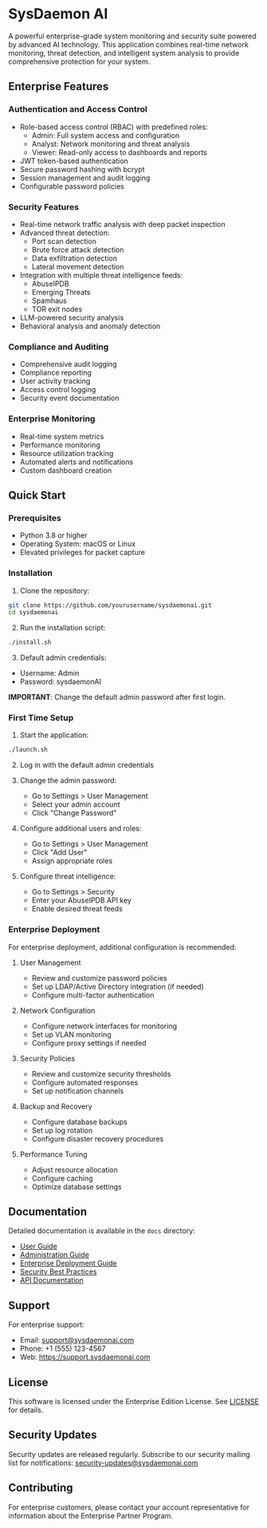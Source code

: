 # SysDaemon AI

A powerful enterprise-grade system monitoring and security suite powered by advanced AI technology. This application combines real-time network monitoring, threat detection, and intelligent system analysis to provide comprehensive protection for your system.

## Enterprise Features

### Authentication and Access Control
- Role-based access control (RBAC) with predefined roles:
  - Admin: Full system access and configuration
  - Analyst: Network monitoring and threat analysis
  - Viewer: Read-only access to dashboards and reports
- JWT token-based authentication
- Secure password hashing with bcrypt
- Session management and audit logging
- Configurable password policies

### Security Features
- Real-time network traffic analysis with deep packet inspection
- Advanced threat detection:
  - Port scan detection
  - Brute force attack detection
  - Data exfiltration detection
  - Lateral movement detection
- Integration with multiple threat intelligence feeds:
  - AbuseIPDB
  - Emerging Threats
  - Spamhaus
  - TOR exit nodes
- LLM-powered security analysis
- Behavioral analysis and anomaly detection

### Compliance and Auditing
- Comprehensive audit logging
- Compliance reporting
- User activity tracking
- Access control logging
- Security event documentation

### Enterprise Monitoring
- Real-time system metrics
- Performance monitoring
- Resource utilization tracking
- Automated alerts and notifications
- Custom dashboard creation

## Quick Start

### Prerequisites
- Python 3.8 or higher
- Operating System: macOS or Linux
- Elevated privileges for packet capture

### Installation

1. Clone the repository:
```bash
git clone https://github.com/yourusername/sysdaemonai.git
cd sysdaemonai
```

2. Run the installation script:
```bash
./install.sh
```

3. Default admin credentials:
- Username: Admin
- Password: sysdaemonAI

**IMPORTANT**: Change the default admin password after first login.

### First Time Setup

1. Start the application:
```bash
./launch.sh
```

2. Log in with the default admin credentials

3. Change the admin password:
   - Go to Settings > User Management
   - Select your admin account
   - Click "Change Password"

4. Configure additional users and roles:
   - Go to Settings > User Management
   - Click "Add User"
   - Assign appropriate roles

5. Configure threat intelligence:
   - Go to Settings > Security
   - Enter your AbuseIPDB API key
   - Enable desired threat feeds

### Enterprise Deployment

For enterprise deployment, additional configuration is recommended:

1. User Management
   - Review and customize password policies
   - Set up LDAP/Active Directory integration (if needed)
   - Configure multi-factor authentication

2. Network Configuration
   - Configure network interfaces for monitoring
   - Set up VLAN monitoring
   - Configure proxy settings if needed

3. Security Policies
   - Review and customize security thresholds
   - Configure automated responses
   - Set up notification channels

4. Backup and Recovery
   - Configure database backups
   - Set up log rotation
   - Configure disaster recovery procedures

5. Performance Tuning
   - Adjust resource allocation
   - Configure caching
   - Optimize database settings

## Documentation

Detailed documentation is available in the `docs` directory:

- [User Guide](docs/user_guide.md)
- [Administration Guide](docs/admin_guide.md)
- [Enterprise Deployment Guide](docs/enterprise_deployment.md)
- [Security Best Practices](docs/security_best_practices.md)
- [API Documentation](docs/api_docs.md)

## Support

For enterprise support:
- Email: support@sysdaemonai.com
- Phone: +1 (555) 123-4567
- Web: https://support.sysdaemonai.com

## License

This software is licensed under the Enterprise Edition License. See [LICENSE](LICENSE) for details.

## Security Updates

Security updates are released regularly. Subscribe to our security mailing list for notifications:
security-updates@sysdaemonai.com

## Contributing

For enterprise customers, please contact your account representative for information about the Enterprise Partner Program.
